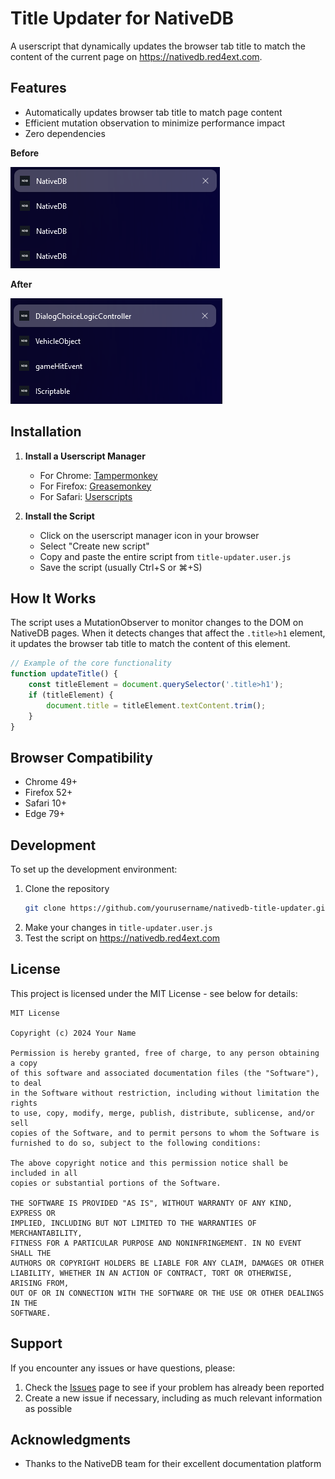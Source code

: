 # Title Updater for NativeDB

A userscript that dynamically updates the browser tab title to match the content of the current page on https://nativedb.red4ext.com.

## Features

- Automatically updates browser tab title to match page content
- Efficient mutation observation to minimize performance impact
- Zero dependencies

**Before**

![NativeDB tabs with the title 'NativeDB'](./images/{0950194C-BF61-4450-BA7A-1E131E32DA19}.png)

**After**

![NativeDB tabs with its appropriate title](./images/{ADDC47D6-3C82-44B9-9FC6-28B585E57DC5}.png)


## Installation

1. **Install a Userscript Manager**
   - For Chrome: [Tampermonkey](https://chrome.google.com/webstore/detail/tampermonkey/dhdgffkkebhmkfjojejmpbldmpobfkfo)
   - For Firefox: [Greasemonkey](https://addons.mozilla.org/en-US/firefox/addon/greasemonkey/)
   - For Safari: [Userscripts](https://apps.apple.com/us/app/userscripts/id1463298887)

2. **Install the Script**
   - Click on the userscript manager icon in your browser
   - Select "Create new script"
   - Copy and paste the entire script from `title-updater.user.js`
   - Save the script (usually Ctrl+S or ⌘+S)

## How It Works

The script uses a MutationObserver to monitor changes to the DOM on NativeDB pages. When it detects changes that affect the `.title>h1` element, it updates the browser tab title to match the content of this element.

```javascript
// Example of the core functionality
function updateTitle() {
    const titleElement = document.querySelector('.title>h1');
    if (titleElement) {
        document.title = titleElement.textContent.trim();
    }
}
```


## Browser Compatibility

- Chrome 49+
- Firefox 52+
- Safari 10+
- Edge 79+

## Development

To set up the development environment:

1. Clone the repository
   ```bash
   git clone https://github.com/yourusername/nativedb-title-updater.git
   ```
2. Make your changes in `title-updater.user.js`
3. Test the script on https://nativedb.red4ext.com

## License

This project is licensed under the MIT License - see below for details:

```
MIT License

Copyright (c) 2024 Your Name

Permission is hereby granted, free of charge, to any person obtaining a copy
of this software and associated documentation files (the "Software"), to deal
in the Software without restriction, including without limitation the rights
to use, copy, modify, merge, publish, distribute, sublicense, and/or sell
copies of the Software, and to permit persons to whom the Software is
furnished to do so, subject to the following conditions:

The above copyright notice and this permission notice shall be included in all
copies or substantial portions of the Software.

THE SOFTWARE IS PROVIDED "AS IS", WITHOUT WARRANTY OF ANY KIND, EXPRESS OR
IMPLIED, INCLUDING BUT NOT LIMITED TO THE WARRANTIES OF MERCHANTABILITY,
FITNESS FOR A PARTICULAR PURPOSE AND NONINFRINGEMENT. IN NO EVENT SHALL THE
AUTHORS OR COPYRIGHT HOLDERS BE LIABLE FOR ANY CLAIM, DAMAGES OR OTHER
LIABILITY, WHETHER IN AN ACTION OF CONTRACT, TORT OR OTHERWISE, ARISING FROM,
OUT OF OR IN CONNECTION WITH THE SOFTWARE OR THE USE OR OTHER DEALINGS IN THE
SOFTWARE.
```

## Support

If you encounter any issues or have questions, please:

1. Check the [Issues](https://github.com/yourusername/nativedb-title-updater/issues) page to see if your problem has already been reported
2. Create a new issue if necessary, including as much relevant information as possible

## Acknowledgments

- Thanks to the NativeDB team for their excellent documentation platform
